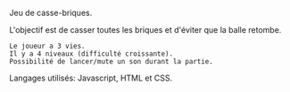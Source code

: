 Jeu de casse-briques.

L'objectif est de casser toutes les briques et d'éviter que la balle retombe.


    Le joueur a 3 vies.
    Il y a 4 niveaux (difficulté croissante).
    Possibilité de lancer/mute un son durant la partie.

Langages utilisés: Javascript, HTML et CSS.
